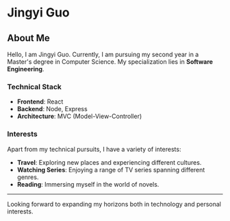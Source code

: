 # Jingyi Guo

## About Me

Hello, I am Jingyi Guo. Currently, I am pursuing my second year in a Master's degree in Computer Science. My specialization lies in **Software Engineering**.

### Technical Stack

- **Frontend**: React
- **Backend**: Node, Express
- **Architecture**: MVC (Model-View-Controller)

### Interests

Apart from my technical pursuits, I have a variety of interests:

- **Travel**: Exploring new places and experiencing different cultures.
- **Watching Series**: Enjoying a range of TV series spanning different genres.
- **Reading**: Immersing myself in the world of novels.

---

Looking forward to expanding my horizons both in technology and personal interests.
